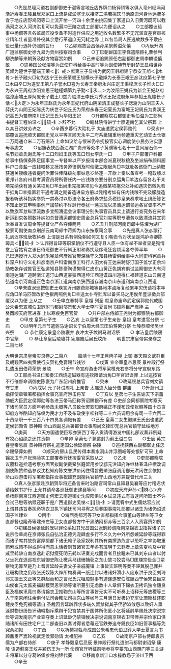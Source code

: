 <!-- { "loadSidebar": true } -->
　　○先是总理河道右副都御史于湛等言地丘店界牌口杨铎铺等水俱入亳州经涡河渐近寿春王陵且居郑家口上流易成淤塞无以接济二洪若挑饮马池原淤河身地远费多宜于地丘店野鸡冈等口上流开凿一河四十余里由挑园集丁家道口入旧黄河既可以截涡河之水入河济洪复可以免遍冲王陵之虞工部覆以为便诏从之
　　○工部覆议给事中杨僎等言各监局匠役专备不时造作供应之用近收名数繁多不无冗滥宜差官审核业精年壮者量准补役其余悉行革退庶无冗耗之弊  上以各监局人匠逃故数多不敷应役已量行选补仍照前旨行
　　○乙卯赐故会昌侯孙杲祭葬谥荣僖
　　○丙辰升湖广道监察御史徐九皋为贵州按察司佥事
　　○丁巳朝鲜国王李怿遣陪臣礼曹参判柳洗麟等来朝贺及献方物宴赏如例
　　○己未诏追赐原任右副都御史周李麟谥僖敏
　　○遣英国公张溶等为正使户科给事中高时等为副使持节册封楚王显榕世孙英燿为楚世子楚端王荣＜氵戒＞庶第三子显槐为武冈王韩府建宁恭安王旭＜木肴＞长子融火□旬为达宁王长泰荣顺王旭横长子融焯为长泰王岷王彦汰庶第七子誉□木曰卒□为遂安王第八子誉木□喜为长寿王秦府永兴庄定王秉榉庶长子惟火□□为永兴王周府汝阳宣思王睦槿嫡第九子勤＜氶灬＞为汝阳王姚氏为新会王妃赵府临漳康端王厚炣庶长子载土□兹为临漳王李氏为秀水王妃沈府永年恭裕王胤橚长子恬＜火定＞为永年王赵氏为永年王妃代府山阴荣清王成鍪长子聦澍为山阴王夫人薛氏为山阴王妃陈氏为庆世子妃丘氏为荣府永春王妃夏氏为富城王妃周氏为贵溪王妃高氏为蜀府南川王妃王氏为华阳王妃
　　○升都察院右都御史毛伯温为工部尚书提督工程伯温＜锍-釒＞辞不允
　　○翰林院侍讲学士廖道南乞其父祭葬  上以其日讲效劳许之
　　○辛酉岁暮行大祫礼于  太庙遣武定侯郭勋代
　　○癸亥户部覆议巡抚顺天都御史党以平等言顺天永平二府系畿辅重地频遭重灾乞动支太仓银二万两通仓米二万石赈济  上命如议给与银米仍令抚按官实心调度使小民务沾实惠毋事虗文
　　○诏旌表狭西浙江湖广贵州等处孝子黄骥等七名十一世同居石伟一名节妇章氏谢氏等十二口烈妇王氏等五口烈女李氏一口
　　○甲子户部覆户科都给事中杨僎条陈足国事宜一专督率以严岁报谓本部会派夏税秋粮及坐派绢布颜料厨料户口食盐一应钱粮移文抚按务遵律例及时催徵立限起角□羊就赴各该衙门上纳取获通关锁缴违者提问治罪住俸降级勿事姑息岁终逐一开款上奏以备查考一稽政绩以重邦计各府州县考满官员将所管任内一应钱粮务要分别京运角□羊边存留各若干某项完纳获有通关某项角□羊出尚未完报某项见今追徵某项拖欠处补如遇灾伤徵免若干抵角□羊措置若干遇考满之期备造进呈方册以凭稽考如有任内钱粮不完及朦胧造报者听该科指实参究一禁奏讨以彰法令各王府奏求盐茶税钞皇亲奏求地土纷纷陈乞不知止足宜申明事例严加禁约不许肆行奏扰一惩贪玩以肃漕运谓领运各官督率不严以致旗军怠纵漂流数多宜照漕运会议事理分别失事官员具实上请通行查究务在来年新运到京各照数补纳如总督漕运都御史周金总兵官刘玺等职专漕务以致漂流并宜罚治奉旨准议周金等提督欠严各夺俸两月
　　○乙丑升刑部河南司郎中陈燿为湖广按察司副使南京刑部云南司郎中蒋卿为山东按察司佥事
　　○先是真人张彦頨行礼到迟序班唐牧紏奏  上谓是日系有例免朝如何又复引朝责令对状至是鸿胪寺卿陈璋具＜锍-釒＞认罪得旨璋等职掌朝仪不行遵守且人臣一体有举不举者显是狥情堂上官姑宥之该日侍班御史不行紏正附和奏扰及序班狂妄烦渎各夺俸半年
　　○己巳选授行人郑大同朱宪章何彦推官樊深徐守义知县杨雷俱给事中大同吏科宪章兵科深户科守义礼科彦南京户科雷南京工科行人田大有王达来聘舒汀国子监学正余坤助教张存诚推官王弘道知县陈豪陶谟樊得仁皮东山黄正色胡宾俱试监察御史大有河南道达湖广道聘浙江道汀山西道豪狭西道坤江西道谟四川道得仁福建道东山云南道弘道南京河南道正色南京浙江道宾南京狭西道存诚南京山东道利宾南京江西道
　　○辛未直隶巡按御史王瑛言沂州滕费郯城等县地本卤瘠复经累年灾伤请将本年应角□羊马匹暂改折色银两照例角□羊送太仆寺贮库以备买马之用俟年豊派徵兵部覆议以为便  上从之
　　○壬申立春特享  皇祖  列圣  献皇帝庙命武定侯郭勋代成国公朱希忠宣城伯卫錞驸马都尉邬景和大学士李时夏言尚书顾鼎臣严嵩捧  主
　　○癸酉顺天府官进春  上以寒疾免百官贺
　　○升户部右侍郎王尧封为都察院右都御史
　　○甲戌  皇第七子生
　　○乙亥  上以皇第七子生亲告  皇祖  皇考遣官分祭  七庙
　　○以明年元旦节遣驸马谢诏长宁伯周大经玉田伯蒋荣分祭  七陵恭顺侯吴世兴祭
　　○  恭仁康定景皇帝陵寝并  哀冲太子坟驸马谢诏祭
　　○  孝洁皇后陵寝中官祭
　　○  恭让章皇后陵寝并  宪庙废后吴氏坟所
　　明世宗肃皇帝实录卷之二百七终


大明世宗肃皇帝实录卷之二百八
　　嘉靖十七年正月丙子朔  上御  奉天殿文武群臣及朝觐官四夷贡使行庆贺礼免宴赐节钱钞
　　○戊寅  宣帝章皇帝忌辰  景神殿行祭礼遣玉田伯蒋荣祭  景陵
　　○壬午  命宣府游击将军梁桓充右参将分守宣府东路
　　○工部尚书温仁和奏江西烧造磁器有违钦限请治角□羊官迟误罪  上以巡按官不行催督命调御史陈褒为广东韶州府推官
　　○癸未
　　○改延绥总兵官刘文镇守甘肃
　　○丙戌以  元子补试周礼  上亲告  太庙遣大臣分告  群庙
　　○升蔚州卫指挥使章镇署都指挥佥事充宣府游击将军
　　○丁亥以  皇苐七子生告谕天下宗藩勋戚大臣武定侯郭勋等各进玉带马匹称贺诏赐银币有差
○吏部会同都察院考察天下诸司官员方面年老参政未概等八员致仕罢软知府姚正不谨布政使张鲲等四十员贪知府方岑酷知府陈绶为民才力不及布政使李松祥等二十六员调用余有司一千六百二十员杂职一千三百八十四员各调黜有差
　　○己丑  皇苐二女生徽嫔王氏出也遣武定侯郭勋告  景神殿  命山西副总兵署都督佥事周尚文挂印充总兵官镇守延绥地方
　　○庚寅
　　○天方国遣使臣写亦狭西丁等入贡请得游览中国礼部议奏非例疑有狡心诏绝之还其贡物
　　○辛卯  皇苐七子薨遣封为蓟王谥曰哀
　　○壬辰  英宗睿皇帝忌辰  景神殿行祭礼遣定国公徐延德祭  裕陵
　　○巡抚狭西右副都御史任忠卒赐祭葬如例
　　○顺天府房山县民传得本奏水洞山并浮图峪等处银矿可采  上命锦衣卫千户张玮验实工部覆奏行抚按委官采取从之
　　○乙未
　　○吏部都察院议覆科道拾遗考察方面官拟副使戴鱀张庭留用参议郄元洪知府许继林春泽应槚改调副使陈赞仲选参议沈松知府陈文誉洪价闲住得旨戴鱀张庭调用郄元洪闲住余依拟  命山西游击将军署都指挥佥事祝雄充副摠兵官镇守山西地方兼提督代州三关
　　○真人张彦頨赴京朝贺毕将还备言来时沿路官司常山县知县吴襄等应付稽迟状请给敕书护行  上允其请命各巡抚御史逮襄等问
　　○初应天府尹孙＜棥心＞府丞杨麒南京江西道御史何宏云南道御史沈应阳俱以乡试录违式有旨逮问所取士不许会试已懋等纳赎还职于是广西道御史吴悌＜锍-釒＞请宽宥中式生儒姑容应试  上谓其违旨奏扰命锦衣卫执下镇抚司问寻宥之后春围事竣礼部覆以诸生为诸仍诏送国子监肄业
　　○丙申
　　○海西秃都河等卫女直都指挥佥事董山等建州等卫女直都督也隆奇等建州左等卫女直都督方中干黑纳阿都赤等三百余人入贡宴赉如例
　　○初建昌侯张延龄既以罪论系狱其兄昌国公张鹤龄调降南京锦衣卫指挥诸子宗说宗俭辈尚在京师张氏自弘治正德凭宠肆虗多行不义久为中外所怨嫉延龄等既得罪而诸子席其故赀富厚擅都下诸无赖子及家奴利其所有类撰造危言以恐吓之率协取重贿索或贿不得或得得而意未慊者则首诸官去年冬有班明于云鹤者上章告变构及中官戚里鹤龄自南京逮赴诏狱瘦死明云鹤以诬奏充戍而言者且接踵未已其刘东山者以射父坐死在逃巡视东城御史陈让檄兵马钱珊捕获之东山故刁狡尝马□匡赚宗俭金□辈银物无筭至是乃上耆言延龄夫妻父子亲戚魇镇  上事皆实班明等奏不诬冀脱己罪并让珊构致之仍取张氏奴陈大绅所构奏词一纸连封以进诸奸滑小人庞永洪于良臣刘琦郭文振王文正等又群起而和之言张氏咒咀魇魁事有迹连遂安伯陈鏸西宁侯宋良臣京山侯崔元太监麦福赵稷贺恩李勋等诸所蔓引无虑数十人章俱下锦衣卫拷讯独令鏸良臣及福俟讯竟曰奏请锦衣卫推鞫东山等所言事皆无实不可听奏上诏释元等放稷等三人于南京闲住余俱付法司会鞫法司拟东山等枷号三月满日发极边充军让珊赎杖还职鏸良臣免究福等请自  圣裁因言延龄罪状多端久留禁狱其子侄骄溢敛怨以致奸人垂涎财物纷纷告讦动輙指斥乘舆干犯宫禁其于国体所伤匪小乞将延龄早赐处决宗说宗俭等调发南京产业查夺奏上诏延龄仍禁锢候决宗说调南京锦衣卫带俸并宗俭家口俱随诸所有田住宅户工二部查旧以奏讨得者悉藉还官鉄券追夺鏸良臣如旧管事福等免究余如拟
　　○丁酉
　　○以祈祷视牲命成国公朱希忠代伯卫錞大学士夏言为书顾鼎臣严嵩轮视武定侯郭勋请  太祖配神
　　○乙亥
　　○故南京户部右侍郎袁宗儒为户部右侍郎
　　○庚子  孝静毅皇后忌辰  景神殿行祭礼遣驸马都尉谢诏祭  康陵  诏造蓟哀王坟并颖伤王为一所  命西官厅听征前哨参将李蓁充山西鴈门等三关游击将军以分守葛峪堡参将刘锦代蓁
　　○移南京新江口水操教场于济川卫西
　　○辛丑
